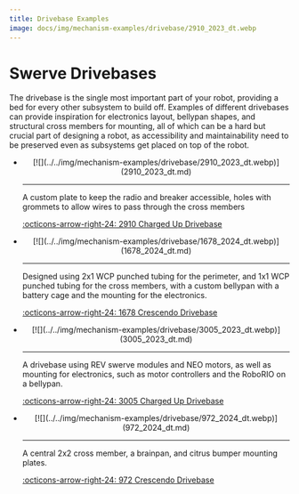 ```yaml
---
title: Drivebase Examples
image: docs/img/mechanism-examples/drivebase/2910_2023_dt.webp
---
```



# Swerve Drivebases
The drivebase is the single most important part of your robot, providing a bed for every other subsystem to build off. Examples of different drivebases can provide inspiration for electronics layout, bellypan shapes, and structural cross members for mounting, all of which can be a hard but crucial part of designing a robot, as accessibility and maintainability need to be preserved even as subsystems get placed on top of the robot.

<div class="grid cards" markdown>

-   <center>[![](../../img/mechanism-examples/drivebase/2910_2023_dt.webp)](2910_2023_dt.md)</center>

    ---

    A custom plate to keep the radio and breaker accessible, holes with grommets to allow wires to pass through the cross members
    
    [:octicons-arrow-right-24: 2910 Charged Up Drivebase](2910_2023_dt.md)

-   <center>[![](../../img/mechanism-examples/drivebase/1678_2024_dt.webp)](1678_2024_dt.md)</center>

    ---

    Designed using 2x1 WCP punched tubing for the perimeter, and 1x1 WCP punched tubing for the cross members, with a custom bellypan with a battery cage and the mounting for the electronics.
    
    [:octicons-arrow-right-24: 1678 Crescendo Drivebase](1678_2024_dt.md)

-   <center>[![](../../img/mechanism-examples/drivebase/3005_2023_dt.webp)](3005_2023_dt.md)</center>

    ---

    A drivebase using REV swerve modules and NEO motors, as well as mounting for electronics, such as motor controllers and the RoboRIO on a bellypan.
    
    [:octicons-arrow-right-24: 3005 Charged Up Drivebase](3005_2023_dt.md)

-   <center>[![](../../img/mechanism-examples/drivebase/972_2024_dt.webp)](972_2024_dt.md)</center>

    ---

    A central 2x2 cross member, a brainpan, and citrus bumper mounting plates.
    
    [:octicons-arrow-right-24: 972 Crescendo Drivebase](972_2024_dt.md)

</div>

<br>